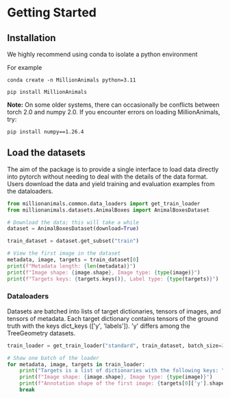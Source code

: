 # Getting Started

## Installation

We highly recommend using conda to isolate a python environment

For example

```
conda create -n MillionAnimals python=3.11
```

```
pip install MillionAnimals
```

**Note:** On some older systems, there can occasionally be conflicts between torch 2.0 and numpy 2.0. If you encounter errors on loading MillionAnimals, try:

```
pip install numpy==1.26.4
```

## Load the datasets

The aim of the package is to provide a single interface to load data directly into pytorch without needing to deal with the details of the data format. Users download the data and yield training and evaluation examples from the dataloaders.

```python
from millionanimals.common.data_loaders import get_train_loader
from millionanimals.datasets.AnimalBoxes import AnimalBoxesDataset

# Download the data; this will take a while
dataset = AnimalBoxesDataset(download=True)

train_dataset = dataset.get_subset("train")

# View the first image in the dataset
metadata, image, targets = train_dataset[0]
print(f"Metadata length: {len(metadata)}")
print(f"Image shape: {image.shape}, Image type: {type(image)}")
print(f"Targets keys: {targets.keys()}, Label type: {type(targets)}")
```

### Dataloaders

Datasets are batched into lists of target dictionaries, tensors of images, and tensors of metadata.
Each target dictionary contains tensors of the ground truth with the keys dict_keys
(['y', 'labels']). 'y' differs among the TreeGeometry datasets.

```python
train_loader = get_train_loader("standard", train_dataset, batch_size=2)

# Show one batch of the loader
for metadata, image, targets in train_loader:
    print("Targets is a list of dictionaries with the following keys: ", targets[0].keys())
    print(f"Image shape: {image.shape}, Image type: {type(image)}")
    print(f"Annotation shape of the first image: {targets[0]['y'].shape}")
    break
```